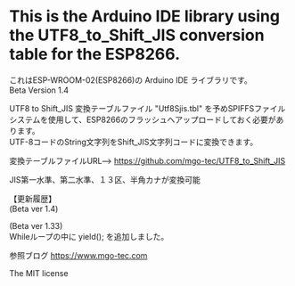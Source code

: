 # This is the Arduino IDE library using the UTF8_to_Shift_JIS conversion table for the ESP8266.

これはESP-WROOM-02(ESP8266)の Arduino IDE ライブラリです。  
Beta Version 1.4

UTF8 to Shift_JIS 変換テーブルファイル "Utf8Sjis.tbl" を予めSPIFFSファイルシステムを使用して、ESP8266のフラッシュへアップロードしておく必要があります。  
UTF-8コードのString文字列をShift_JIS文字列コードに変換できます。
  
変換テーブルファイルURL--> https://github.com/mgo-tec/UTF8_to_Shift_JIS
  
JIS第一水準、第二水準、１３区、半角カナが変換可能  
  
【更新履歴】  
(Beta ver 1.4)  
  	
(Beta ver 1.33)  
Whileループの中に yield(); を追加しました。  
  
参照ブログ https://www.mgo-tec.com  
  
The MIT license